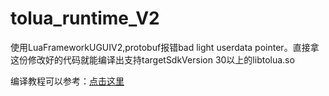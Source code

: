 # tolua_runtime_V2

使用LuaFrameworkUGUIV2,protobuf报错bad light userdata pointer。直接拿这份修改好的代码就能编译出支持targetSdkVersion 30以上的libtolua.so

编译教程可以参考：[点击这里](https://blog.csdn.net/linxinfa/article/details/118353526)